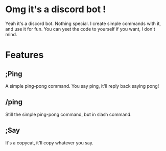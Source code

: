# Omg it's a discord bot !
Yeah it's a discord bot. Nothing special. I create simple commands with it, and use it for fun. You can yeet the code to yourself if you want, I don't mind.

# Features

## ;Ping
A simple ping-pong command. You say ping, it'll reply back saying pong!

## /ping
Still the simple ping-pong command, but in slash command.

## ;Say
It's a copycat, it'll copy whatever you say.